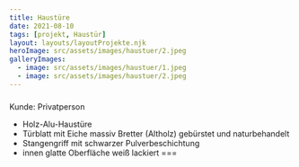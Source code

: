 ```yaml
---
title: Haustüre
date: 2021-08-10
tags: [projekt, Haustür]
layout: layouts/layoutProjekte.njk
heroImage: src/assets/images/haustuer/2.jpeg
galleryImages:
  - image: src/assets/images/haustuer/1.jpeg
  - image: src/assets/images/haustuer/2.jpeg
--- 
```

### 
Kunde: Privatperson
- Holz-Alu-Haustüre
- Türblatt mit Eiche massiv Bretter (Altholz) gebürstet und naturbehandelt
- Stangengriff mit schwarzer Pulverbeschichtung
- innen glatte Oberfläche weiß lackiert
===
